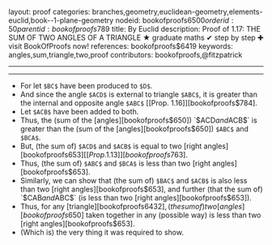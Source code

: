 layout: proof
categories: branches,geometry,euclidean-geometry,elements-euclid,book--1-plane-geometry
nodeid: bookofproofs$6500
orderid: 50
parentid: bookofproofs$789
title: By Euclid
description:  Proof of 1.17: THE SUM OF TWO ANGLES OF A TRIANGLE &#9733; graduate maths &#10004; step by step &#10010; visit BookOfProofs now!
references: bookofproofs$6419
keywords: angles,sum,triangle,two,proof
contributors: bookofproofs,@fitzpatrick

---


---



* For let `$BC$` have been produced to `$D$`.
* And since the angle `$ACD$` is external to triangle `$ABC$`, it is greater than the internal and opposite angle `$ABC$` [[Prop. 1.16]][bookofproofs$784].
* Let `$ACB$` have been added to both.
* Thus, the (sum of the [angles][bookofproofs$650]) `$ACD$` and `$ACB$` is greater than the (sum of the [angles][bookofproofs$650]) `$ABC$` and `$BCA$`.
* But, (the sum of) `$ACD$` and `$ACB$` is equal to two [right angles][bookofproofs$653] [[Prop. 1.13]][bookofproofs$763].
* Thus, (the sum of) `$ABC$` and `$BCA$` is less than two [right angles][bookofproofs$653].
* Similarly, we can show that (the sum of) `$BAC$` and `$ACB$` is also less than two [right angles][bookofproofs$653], and further (that the sum of) `$CAB$` and `$ABC$` (is less than two [right angles][bookofproofs$653]).
* Thus, for any [triangle][bookofproofs$6432], (the sum of) two [angles][bookofproofs$650] taken together in any (possible way) is less than two [right angles][bookofproofs$653].
* (Which is) the very thing it was required to show.
